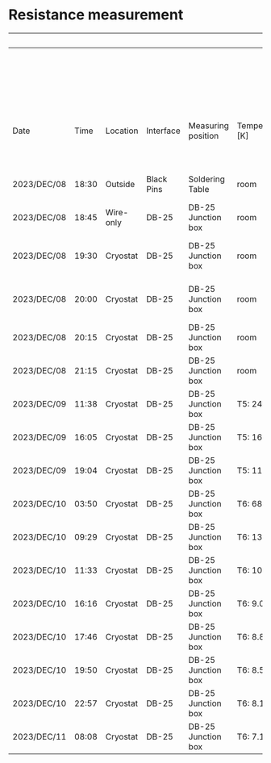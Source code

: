 # Resistance measurement

|             |       |           |            |                    |                 |                                        | Channel  | CH7             | CH8        | CH9                       | CH10               | CH11            | CH12  |
|-------------|-------|-----------|------------|--------------------|-----------------|----------------------------------------|----------|-----------------|------------|---------------------------|--------------------|-----------------|-------|
|             |       |           |            |                    |                 |                                        | DB25-Pin | 1-14            | 3-16       | 5-18                      | 7-20               | 9-22            | 11-24 |
|             |       |           |            |                    |                 |                                        | Detector | 3x3NTD          | NoNTD      | LMO-NTD                   | 1 MOhm             | 3x1NTD          | 19T20 |
| Date        | Time  | Location  | Interface  | Measuring position | Temperature [K] | Comment                                | Comment  | 3 mm * 3 mm NTD | P-Cu wires | 20 mm * 20 mm * 20 mm LMO | Reference resistor | 3 mm * 1 mm NTD | USTC  |
| 2023/DEC/08 | 18:30 | Outside   | Black Pins | Soldering Table    | room            | LMO-NTD with NbTi and golden wires     | R [Ohm]  | ---             | ---        | 58.1                      | ---                | ---             | ---   |
| 2023/DEC/08 | 18:45 | Wire-only | DB-25      | DB-25 Junction box | room            | Deducted impact of junction box        | R [Ohm]  | ---             | ---        | 54.4                      | ---                | 54.4            | 52.8  |
| 2023/DEC/08 | 19:30 | Cryostat  | DB-25      | DB-25 Junction box | room            | Measurement before installing LMO-NTD  | R [Ohm]  | 63.0            | 81.7       | ---                       | 1.019 M            | 66.7            | 65.0  |
| 2023/DEC/08 | 20:00 | Cryostat  | DB-25      | DB-25 Junction box | room            | Measurement after installing LMO-NTD   | R [Ohm]  | 63.1            | 63.0       | 110.3                     | 1.020 M            | 66.7            | 65.0  |
| 2023/DEC/08 | 20:15 | Cryostat  | DB-25      | DB-25 Junction box | room            | Measurement after closing first vessel | R [Ohm]  | 63.0            | 62.4       | 110.2                     | 1.016 M            | 66.7            | 64.9  |
| 2023/DEC/08 | 21:15 | Cryostat  | DB-25      | DB-25 Junction box | room            | Measurement after closing all vessels  | R [Ohm]  | 63.2            | 62.6       | 110.3                     | 1.019 M            | 66.8            | 65.1  |
| 2023/DEC/09 | 11:38 | Cryostat  | DB-25      | DB-25 Junction box | T5: 245         | Measurement during cooling down        | R [Ohm]  | 60.6            | 60.4       | 107.9                     | 1.040 M            | 64.1            | 62.6  |
| 2023/DEC/09 | 16:05 | Cryostat  | DB-25      | DB-25 Junction box | T5: 160.8       | Measurement during cooling down        | R [Ohm]  | 58.5            | 59.4       | 104.8                     | 1.108 M            | 61.2            | 60.4  |
| 2023/DEC/09 | 19:04 | Cryostat  | DB-25      | DB-25 Junction box | T5: 116.1       | Measurement during cooling down        | R [Ohm]  | 57.1            | 137.7      | 103.3                     | 1.192 M            | 59.3            | 58.9  |
| 2023/DEC/10 | 03:50 | Cryostat  | DB-25      | DB-25 Junction box | T6: 68.92       | Measurement during cooling down        | R [Ohm]  | 54.5            | 124.6      | 100.0                     | 1.714 M            | 57.1            | 56.2  |
| 2023/DEC/10 | 09:29 | Cryostat  | DB-25      | DB-25 Junction box | T6: 13.6        | Measurement during cooling down        | R [Ohm]  | 62.6            | 72.8       | 99.8                      | 4.99 M             | 70.6            | 55.3  |
| 2023/DEC/10 | 11:33 | Cryostat  | DB-25      | DB-25 Junction box | T6: 10.4        | Measurement during cooling down        | R [Ohm]  | 66.4            | 74.1       | 99.9                      | 6.46 M             | 72.4            | 55.2  |
| 2023/DEC/10 | 16:16 | Cryostat  | DB-25      | DB-25 Junction box | T6: 9.07        | Measurement during cooling down        | R [Ohm]  | 69.5            | 73.6       | 99.6                      | 7.68 M             | 73.5            | 55.0  |
| 2023/DEC/10 | 17:46 | Cryostat  | DB-25      | DB-25 Junction box | T6: 8.83        | Measurement during cooling down        | R [Ohm]  | 70.2            | 73.6       | 98.6                      | 8.01 M             | 73.7            | 55.0  |
| 2023/DEC/10 | 19:50 | Cryostat  | DB-25      | DB-25 Junction box | T6: 8.52        | Measurement during cooling down        | R [Ohm]  | 69.1            | 73.6       | 96.5                      | 8.40 M             | 73.8            | 54.8  |
| 2023/DEC/10 | 22:57 | Cryostat  | DB-25      | DB-25 Junction box | T6: 8.18        | Measurement during cooling down        | R [Ohm]  | 62.2            | 74.9       | 95.3                      | 9.07 M             | 74.7            | 55.0  |
| 2023/DEC/11 | 08:08 | Cryostat  | DB-25      | DB-25 Junction box | T6: 7.11        | Measurement during cooling down        | R [Ohm]  | 63.4            | 74.3       | 86.6                      | 11.41 M            | 75.3            | 54.6  |


